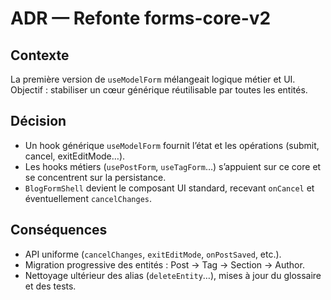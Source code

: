 # ADR — Refonte forms-core-v2

## Contexte

La première version de `useModelForm` mélangeait logique métier et UI.  
Objectif : stabiliser un cœur générique réutilisable par toutes les entités.

## Décision

- Un hook générique `useModelForm` fournit l’état et les opérations (submit, cancel, exitEditMode…).
- Les hooks métiers (`usePostForm`, `useTagForm`…) s’appuient sur ce core et se concentrent sur la persistance.
- `BlogFormShell` devient le composant UI standard, recevant `onCancel` et éventuellement `cancelChanges`.

## Conséquences

- API uniforme (`cancelChanges`, `exitEditMode`, `onPostSaved`, etc.).
- Migration progressive des entités : Post → Tag → Section → Author.
- Nettoyage ultérieur des alias (`deleteEntity`…), mises à jour du glossaire et des tests.
